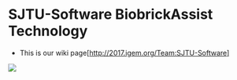 # SJTU-Software BiobrickAssist Technology

- This is our wiki page[http://2017.igem.org/Team:SJTU-Software]

<img src="http://2017.igem.org/wiki/images/c/cf/Batlogo2.png"></img>
